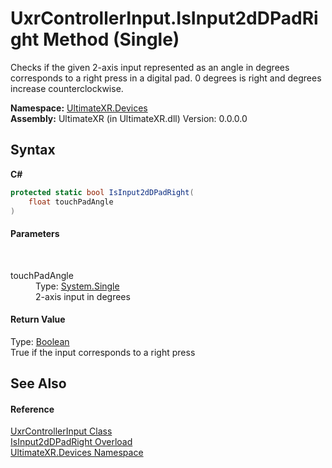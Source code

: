 # UxrControllerInput.IsInput2dDPadRight Method (Single)
 

Checks if the given 2-axis input represented as an angle in degrees corresponds to a right press in a digital pad. 0 degrees is right and degrees increase counterclockwise.

**Namespace:**&nbsp;<a href="N_UltimateXR_Devices">UltimateXR.Devices</a><br />**Assembly:**&nbsp;UltimateXR (in UltimateXR.dll) Version: 0.0.0.0

## Syntax

**C#**<br />
``` C#
protected static bool IsInput2dDPadRight(
	float touchPadAngle
)
```


#### Parameters
&nbsp;<dl><dt>touchPadAngle</dt><dd>Type: <a href="https://docs.microsoft.com/dotnet/api/system.single" target="_blank" rel="noopener noreferrer">System.Single</a><br />2-axis input in degrees</dd></dl>

#### Return Value
Type: <a href="https://docs.microsoft.com/dotnet/api/system.boolean" target="_blank" rel="noopener noreferrer">Boolean</a><br />True if the input corresponds to a right press

## See Also


#### Reference
<a href="T_UltimateXR_Devices_UxrControllerInput">UxrControllerInput Class</a><br /><a href="Overload_UltimateXR_Devices_UxrControllerInput_IsInput2dDPadRight">IsInput2dDPadRight Overload</a><br /><a href="N_UltimateXR_Devices">UltimateXR.Devices Namespace</a><br />